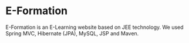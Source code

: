 # E-Formation
E-Formation is an E-Learning website based on JEE technology. We used Spring MVC, Hibernate (JPA), MySQL, JSP and Maven. 

